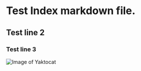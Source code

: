 # Test Index markdown file.
## Test line 2
### Test line 3

![Image of Yaktocat](https://octodex.github.com/images/yaktocat.png)
